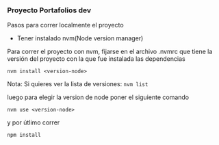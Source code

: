 ### Proyecto Portafolios dev

Pasos para correr localmente el proyecto

* Tener instalado nvm(Node version manager)


Para correr el proyecto con nvm, fijarse en el archivo .nvmrc que tiene la versión del proyecto con la que fue instalada las dependencias

`nvm install <version-node>`

Nota: Si quieres ver la lista de versiones: `nvm list`

luego para elegir la version de node poner el siguiente comando 

`nvm use <version-node>`

y por útlimo correr 

`npm install`

